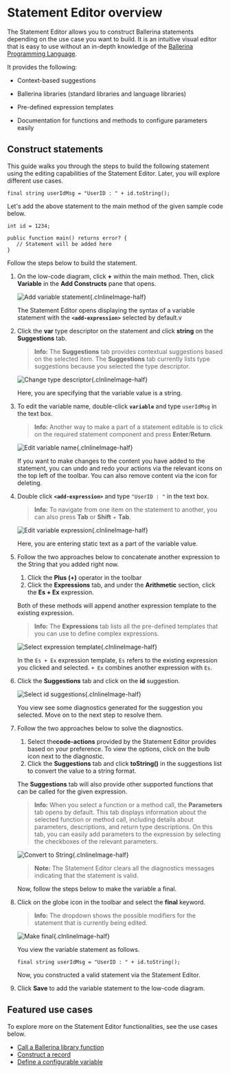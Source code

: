 # Statement Editor overview

The Statement Editor allows you to construct Ballerina statements depending on the use case you want to build. It is an intuitive visual editor that is easy to use without an in-depth knowledge of the [Ballerina Programming Language](https://ballerina.io/).

It provides the following:

- Context-based suggestions

- Ballerina libraries (standard libraries and language libraries)

- Pre-defined expression templates

- Documentation for functions and methods to configure parameters easily 

## Construct statements

This guide walks you through the steps to build the following statement using the editing capabilities of the Statement Editor. Later, you will explore different use cases.

```ballerina
final string userIdMsg = "UserID : " + id.toString();
```

Let's add the above statement to the main method of the given sample code below.

```ballerina
int id = 1234;
 
public function main() returns error? {
   // Statement will be added here
}
```

Follow the steps below to build the statement.

1. On the low-code diagram, click **+** within the main method. Then, click **Variable** in the **Add Constructs** pane that opens.

    ![Add variable statement](../../img/statement-editor/add-variable-statement.gif){.cInlineImage-half}

    The Statement Editor opens displaying the syntax of a variable statement with the **`<add-expression>`** selected by default.v

2.  Click the **var** type descriptor on the statement and click **string** on the **Suggestions** tab.

    >**Info:** The **Suggestions** tab provides contextual suggestions based on the selected item. The **Suggestions** tab currently lists type suggestions because you selected the type descriptor.    

    ![Change type descriptor](../../img/statement-editor/change-type-descriptor.gif){.cInlineImage-half}

    Here, you are specifying that the variable value is a string.

3. To edit the variable name, double-click **`variable`** and type `userIdMsg` in the text box.

    >**Info:** Another way to make a part of a statement editable is to click on the required statement component and press  **Enter**/**Return**.

    ![Edit variable name](../../img/statement-editor/edit-variable-name.gif){.cInlineImage-half}

    If you want to make changes to the content you have added to the statement, you can undo and redo your actions via the relevant icons on the top left of the toolbar. You can also remove content via the icon for deleting.

4. Double click **`<add-expression>`** and type `"UserID : "` in the text box.

    >**Info:** To navigate from one item on the statement to another, you can also press **Tab** or **Shift** + **Tab**.

    ![Edit variable expression](../../img/statement-editor/edit-variable-expression.gif){.cInlineImage-half}

    Here, you are entering static text as a part of the variable value.

5.  Follow the two approaches below to concatenate another expression to the String that you added right now.
    1. Click the **Plus (+)** operator in the toolbar
    2. Click the **Expressions** tab, and under the **Arithmetic** section, click the **Es + Ex** expression.

    Both of these methods will append another expression template to the existing expression. 

    >**Info:** The **Expressions** tab lists all the pre-defined templates that you can use to define complex expressions.

    ![Select expression template](../../img/statement-editor/select-expression-template.gif){.cInlineImage-half}

    In the `Es + Ex` expression template, `Es` refers to the existing expression you clicked and selected. `+ Ex` combines another expression with `Es`.

6. Click the **Suggestions** tab and click on the **id** suggestion.

    ![Select id suggestions](../../img/statement-editor/select-id-from-suggestions.gif){.cInlineImage-half}

     You view see some diagnostics generated for the suggestion you selected. Move on to the next step to resolve them. 

7. Follow the two approaches below to solve the diagnostics.

    1. Select the**code-actions** provided by the Statement Editor provides based on your preference. To view the options, click on the bulb icon next to the diagnostic.
    2. Click the **Suggestions** tab and click **toString()** in the suggestions list to convert the value to a string format.
    
    The **Suggestions** tab will also provide other supported functions that can be called for the given expression.

    >**Info:** When you select a function or a method call, the **Parameters** tab opens by default. This tab displays information about the selected function or method call, including details about parameters, descriptions, and return type descriptions. On this tab, you can easily add parameters to the expression by selecting the checkboxes of the relevant parameters.

     ![Convert to String](../../img/statement-editor/convert-to-string.gif){.cInlineImage-half}

     >**Note:** The Statement Editor clears all the diagnostics messages indicating that the statement is valid.

     Now, follow the steps below to make the variable a final. 

8. Click on the globe icon in the toolbar and select the **final** keyword. 

    >**Info:** The dropdown shows the possible modifiers for the statement that is currently being edited.

     ![Make final](../../img/statement-editor/add-stmt-qualifier.gif){.cInlineImage-half}

     You view the variable statement as follows.

     ```ballerina
     final string userIdMsg = "UserID : " + id.toString();
     ```
    
    Now, you constructed a valid statement via the Statement Editor.

9. Click **Save** to add the variable statement to the low-code diagram.

## Featured use cases

To explore more on the Statement Editor functionalities, see the use cases below.

- [Call a Ballerina library function](call-a-ballerina-library-function.md)
- [Construct a record](construct-a-record.md)
- [Define a configurable variable](define-a-configurable-variable.md)
